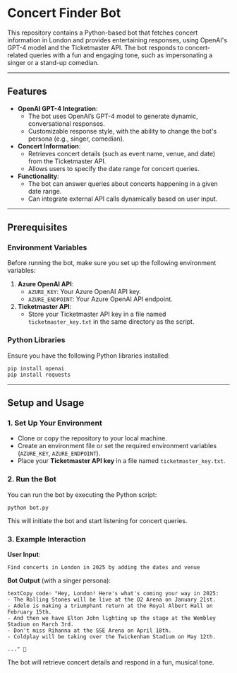# Concert Finder Bot

This repository contains a Python-based bot that fetches concert information in London and provides entertaining responses, using OpenAI's GPT-4 model and the Ticketmaster API. The bot responds to concert-related queries with a fun and engaging tone, such as impersonating a singer or a stand-up comedian.

------

## Features

- **OpenAI GPT-4 Integration**:
  - The bot uses OpenAI’s GPT-4 model to generate dynamic, conversational responses.
  - Customizable response style, with the ability to change the bot's persona (e.g., singer, comedian).
- **Concert Information**:
  - Retrieves concert details (such as event name, venue, and date) from the Ticketmaster API.
  - Allows users to specify the date range for concert queries.
- **Functionality**:
  - The bot can answer queries about concerts happening in a given date range.
  - Can integrate external API calls dynamically based on user input.

------

## Prerequisites

### Environment Variables

Before running the bot, make sure you set up the following environment variables:

1. **Azure OpenAI API**:
   - `AZURE_KEY`: Your Azure OpenAI API key.
   - `AZURE_ENDPOINT`: Your Azure OpenAI API endpoint.
2. **Ticketmaster API**:
   - Store your Ticketmaster API key in a file named `ticketmaster_key.txt` in the same directory as the script.

### Python Libraries

Ensure you have the following Python libraries installed:

```
pip install openai
pip install requests
```

------

## Setup and Usage

### 1. Set Up Your Environment

- Clone or copy the repository to your local machine.
- Create an environment file or set the required environment variables (`AZURE_KEY`, `AZURE_ENDPOINT`).
- Place your **Ticketmaster API key** in a file named `ticketmaster_key.txt`.

### 2. Run the Bot

You can run the bot by executing the Python script:

```
python bot.py
```

This will initiate the bot and start listening for concert queries.

### 3. Example Interaction

**User Input**:

```
Find concerts in London in 2025 by adding the dates and venue
```

**Bot Output** (with a singer persona):

```
textCopy code🎶 "Hey, London! Here's what's coming your way in 2025:
- The Rolling Stones will be live at the O2 Arena on January 21st.
- Adele is making a triumphant return at the Royal Albert Hall on February 15th.
- And then we have Elton John lighting up the stage at the Wembley Stadium on March 3rd.
- Don't miss Rihanna at the SSE Arena on April 18th.
- Coldplay will be taking over the Twickenham Stadium on May 12th.

..." 🎤
```

The bot will retrieve concert details and respond in a fun, musical tone.